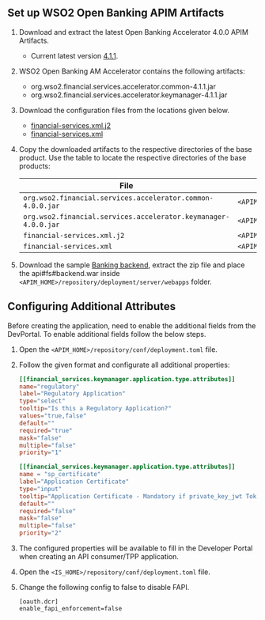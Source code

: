 ## Set up WSO2 Open Banking APIM Artifacts

1. Download and extract the latest Open Banking Accelerator 4.0.0 APIM Artifacts. 

    - Current latest version [4.1.1](https://github.com/wso2/financial-services-accelerator/releases/tag/v4.1.1).
              
2. WSO2 Open Banking AM Accelerator contains the following artifacts: 
   
    - org.wso2.financial.services.accelerator.common-4.1.1.jar
    - org.wso2.financial.services.accelerator.keymanager-4.1.1.jar

3. Download the configuration files from the locations given below.

    - [financial-services.xml.j2](https://github.com/wso2/financial-services-accelerator/blob/main/financial-services-accelerator/accelerators/fs-apim/carbon-home/repository/resources/conf/templates/repository/conf/financial-services.xml.j2)
    - [financial-services.xml](https://github.com/wso2/financial-services-accelerator/blob/main/financial-services-accelerator/accelerators/fs-apim/carbon-home/repository/conf/financial-services.xml)

4. Copy the downloaded artifacts to the respective directories of the base product. Use the table to locate the respective directories of the base products:

    | File                                                           | Directory location to place the artifact                          |
    |----------------------------------------------------------------|-----------------------------------------------------------------  |
    | `org.wso2.financial.services.accelerator.common-4.0.0.jar`     | `<APIM_HOME>/repository/components/dropins`                       |
    | `org.wso2.financial.services.accelerator.keymanager-4.0.0.jar` | `<APIM_HOME>/repository/components/dropins`                       |
    | `financial-services.xml.j2`                                    | `<APIM_HOME>/repository/resources/conf/templates/repository/conf` |
    | `financial-services.xml`                                       | `<APIM_HOME>/repository/conf`       |

5. Download the sample [Banking backend](../../assets/attachments/api#fs#backend.war.zip), extract the zip file and place the api#fs#backend.war inside `<APIM_HOME>/repository/deployment/server/webapps` folder.

## Configuring Additional Attributes

Before creating the application, need to enable the additional fields from the DevPortal. To enable additional fields follow the below steps.
 
1. Open the `<APIM_HOME>/repository/conf/deployment.toml` file.
2. Follow the given format and configurate all additional properties:
    
    ``` toml
    [[financial_services.keymanager.application.type.attributes]]
    name="regulatory"
    label="Regulatory Application"
    type="select"
    tooltip="Is this a Regulatory Application?"
    values="true,false"
    default=""
    required="true"
    mask="false"
    multiple="false"
    priority="1"

    [[financial_services.keymanager.application.type.attributes]]
    name = "sp_certificate"
    label="Application Certificate"
    type="input"
    tooltip="Application Certificate - Mandatory if private_key_jwt Token method is selected"
    default=""
    required="false"
    mask="false"
    multiple="false"
    priority="2"
    ```

3. The configured properties will be available to fill in the Developer Portal when creating an API consumer/TPP application.

4. Open the `<IS_HOME>/repository/conf/deployment.toml` file.

5. Change the following config to false to disable FAPI.
    ```
    [oauth.dcr]
    enable_fapi_enforcement=false
    ```